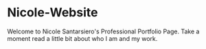 # Nicole-Website
Welcome to Nicole Santarsiero's Professional Portfolio Page. Take a moment read a little bit about who I am and my work.
